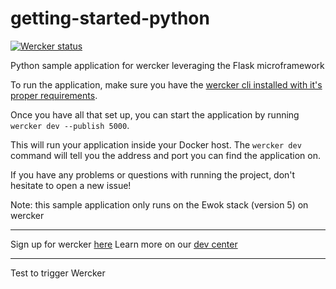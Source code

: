 getting-started-python
======================

[![Wercker
status](https://app.wercker.com/status/b312ecb5c6fdd7c6eb871455a5b8964e/s)](https://app.wercker.com/project/bykey/b312ecb5c6fdd7c6eb871455a5b8964e)

Python sample application for wercker leveraging the Flask
microframework

To run the application, make sure you have the [wercker cli installed with it's proper requirements](http://devcenter.wercker.com/learn/basics/the-wercker-cli.html).

Once you have all that set up, you can start the application by running `wercker dev --publish 5000`. 

This will run your application inside your Docker host. The `wercker dev` command will tell you the address and port you can find the application on.

If you have any problems or questions with running the project, don't hesitate to open a new issue!

Note: this sample application only runs on the Ewok stack (version 5) on wercker

---
Sign up for wercker [here](http://wercker.com)
Learn more on our [dev center](http://devcenter.wercker.com)

---
Test to trigger Wercker

